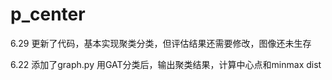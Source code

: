 # p_center
6.29
更新了代码，基本实现聚类分类，但评估结果还需要修改，图像还未生存

6.22
添加了graph.py 用GAT分类后，输出聚类结果，计算中心点和minmax dist
